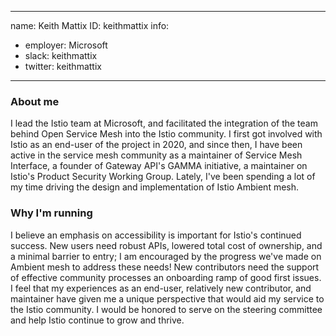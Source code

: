 -------------------------------------------------------------
name: Keith Mattix
ID: keithmattix
info:
  - employer: Microsoft
  - slack: keithmattix
  - twitter: keithmattix
-------------------------------------------------------------

### About me

I lead the Istio team at Microsoft, and facilitated the integration of the team behind Open Service Mesh into the Istio community. I first got involved with Istio as an end-user of the project in 2020, and since then, I have been active in the service mesh community as a maintainer of Service Mesh Interface, a founder of Gateway API's GAMMA initiative, a maintainer on Istio's Product Security Working Group. Lately, I've been spending a lot of my time driving the design and implementation of Istio Ambient mesh. 

### Why I'm running

I believe an emphasis on accessibility is important for Istio's continued success. New users need robust APIs, lowered total cost of ownership, and a minimal barrier to entry; I am encouraged by the progress we've made on Ambient mesh to address these needs! New contributors need the support of effective community processes an onboarding ramp of good first issues. I feel that my experiences as an end-user, relatively new contributor, and maintainer have given me a unique perspective that would aid my service to the Istio community. I would be honored to serve on the steering committee and help Istio continue to grow and thrive.
